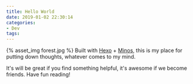 ```yaml
---
title: Hello World
date: 2019-01-02 22:30:14
categories:
- Dev
tags:
---
```

{% asset_img forest.jpg %}
Built with [Hexo](https://hexo.io/docs/index.html) + [Minos](https://github.com/ppoffice/hexo-theme-minos.git), this is my place for putting down thoughts, whatever comes to my mind.

It's will be great if you find something helpful, it's awesome if we become friends.
Have fun reading!